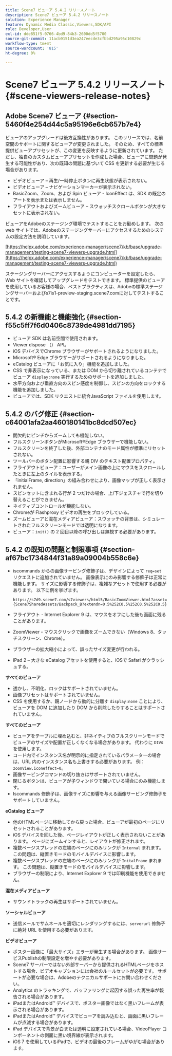 ```yaml
---
title: Scene7 ビューア 5.4.2 リリースノート
description: Scene7 ビューア 5.4.2 リリースノート
solution: Experience Manager
feature: Dynamic Media Classic,Viewers,SDK/API
role: Developer,User
exl-id: dde851f5-0766-4bd9-84b3-2600dd5f5700
source-git-commit: 11acb9151d3ea247eecde3cfbbd295a95c10829c
workflow-type: tm+mt
source-wordcount: '815'
ht-degree: 0%

---
```


# Scene7 ビューア 5.4.2 リリースノート{#scene-viewers-release-notes}

## Adobe Scene7 ビューア {#section-5460f4e254d44c5a95196e6cb657b7e4}

ビューアのアップグレードは後方互換性があります。 このリリースでは、名前空間のサポートに関するビューアが変更されました。 そのため、すべての標準提供ビューアプリセットが、この変更を反映するように更新されています。 ただし、独自のカスタムビューアプリセットを作成した場合、ビューアに問題が発生する可能性があり、次の既知の問題に基づいて CSS を更新する必要が生じる場合があります。

* ビデオビューア – 再生/一時停止ボタンに再生状態が表示されない。
* ビデオビューア – ナビゲーションマーカーが表示されない。
* BasicZoom、Zoom、および Spin ビューア - IconEffect は、SDK の既定のアートを表示または表示しません。
* フライアウトおよびズームビューア – スウォッチスクロールボタンが大きなセットに表示されない。

ビューアをAdobeのステージング環境でテストすることをお勧めします。 次の web サイトでは、Adobeのステージングサーバーにアクセスするためのシステムの設定方法を説明しています。

[https://helpx.adobe.com/experience-manager/scene7/kb/base/upgrade-management/testing-scene7-viewers-upgrade.html](https://helpx.adobe.com/experience-manager/scene7/kb/base/upgrade-management/testing-scene7-viewers-upgrade.html)

ステージングサーバーにアクセスするようにコンピューターを設定したら、Web サイトを確認してアップグレードをテストできます。 標準提供のビューアを使用しているお客様の場合、ベストプラクティスは、Adobeの標準ステージングサーバーおよびs7is1-preview-staging.scene7.comに対してテストすることです。

## 5.4.2 の新機能と機能強化 {#section-f55c5ff7f6d0406c8739de4981dd7195}

* ビューア SDK は名前空間で使用されます。
* Viewer dispose （） API。
* iOS デバイスでChrome ブラウザーがサポートされるようになりました。
* Microsoft® Edge ブラウザーがサポートされるようになりました。
* eCatalog ビューアに「お気に入り」機能を追加しました。
* CSS で非表示になっている、または DOM から切り離されているコンテナでビューア `display:none` 実行するためのサポートを追加しました。
* 水平方向および垂直方向のスピン感度を制御し、スピンの方向をロックする機能を追加しました。
* ビューアでは、SDK リクエストに統合JavaScript ファイルを使用します。

## 5.4.2 のバグ修正 {#section-c64001afa2aa460180141bc8dcd507ec}

* 間欠的にピンチからズームしても機能しない。
* フルスクリーンボタンがMicrosoft®Edge ブラウザーで機能しない。
* フルスクリーンを終了した後、外部コンテナのモード属性が標準にリセットされない。
* ツールバーのボタン配置に影響する親 DIV のテキスト配置プロパティ。
* フライアウトビューア：ユーザーがメイン画像の上にマウスをスクロールしたときに左上のタイルを表示する。
* 「initialFrame, direction」の組み合わせにより、画像マップが正しく表示されません。
* スピンセットに含まれる行が 2 つだけの場合、上/下ジェスチャで行を切り替えることができません。
* ネイティブコントロールが機能しない。
* Chromeが Flashproxy ビデオの再生をブロックしている。
* ズームビューアと混在メディアビューア：スウォッチの背景は、シミュレートされたフルスクリーンモードでは透明になります。
* ビューア：`init()` の 2 回目以降の呼び出しは無視する必要があります。

## 5.4.2 の既知の問題と制限事項 {#section-af67bc1734844f31a89a09004b558c6e}

* iscommands からの画像サービング修飾子は、デザインによって `req=set` リクエストに追加されていません。 画像表示にのみ影響する修飾子は正常に機能します。 サイズに影響する修飾子は、複雑なアセットで使用する必要があります。 以下に例を挙げます。

  ```
  https://s7d9.scene7.com/s7viewers/html5/BasicZoomViewer.html?asset= {Scene7SharedAssets/Backpack_B?extendn=0.5%252C0.5%252C0.5%252C0.5}
  ```

* フライアウト - Internet Explorer 9 は、マウスをオフにした後も画面に残ることがあります。
* ZoomViewer - マウスクリックで画像をズームできない（Windows 8、タッチスクリーン、Chrome）。
* ブラウザーの拡大縮小によって、誤ったサイズ変更が行われる。
* iPad 2 – 大きな eCatalog アセットを使用すると、iOSで Safari がクラッシュする。

**すべてのビューア**

* 透かし、不明化、ロックはサポートされていません。
* 画像プリセットはサポートされていません。
* CSS を使用するか、親ノードから動的に分離す `display:none` ことにより、ビューアを DOM に追加したり DOM から削除したりすることはサポートされていません。

**すべてのビューア**

* ビューアをテーブルに埋め込むと、非ネイティブのフルスクリーンモードでビューアのサイズや配置が正しくなくなる場合があります。 代わりに `DIV`s を使用します。
* コード内でインスタンス名が明示的に指定されているパラメーターの場合は、URL 内のインスタンス名も上書きする必要があります。 例：`zoomView.iconeffect=0`。
* 画像サービングコマンドの切り抜きはサポートされていません。
* 閉じるボタンは、ビューアが子ウィンドウで開いている場合にのみ機能します。
* Iscommands 修飾子は、画像サイズに影響を与える画像サービング修飾子をサポートしていません。

**eCatalog ビューア**

* 他のHTMLページに移動してから戻った場合、ビューアが最初のページにリセットされることがあります。
* iOS デバイスを回した後、ページレイアウトが正しく表示されないことがあります。 ページにズームインすると、レイアウトが修正されます。
* 複数ページスプレッドの左端のページにのみリンクが `Internal` まれます。 この問題は、縦置きモードのモバイルデバイスに影響します。
* 複数ページスプレッドの左端のページにのみリンクが `InitalFrame` まれます。 この問題は、縦置きモードのモバイルデバイスに影響します。
* ブラウザーの制限により、Internet Explorer 9 では印刷機能を使用できません。

**混在メディアビューア**

* サウンドトラックの再生はサポートされていません。

**ソーシャルビューア**

* 送信メールでサムネールを適切にレンダリングするには、`serverurl` 修飾子に絶対 URL を使用する必要があります。

**ビデオビューア**

* ポスター画像に「最大サイズ」エラーが発生する場合があります。 画像サービスPublishの制限設定を増やす必要があります。
* Scene7 サーバーではない外部サーバーから提供されるHTMLページをホストする場合、ビデオキャプションには会社のルールセットが必要です。 サポートが必要な場合は、Adobeのテクニカルサポートにお問い合わせください。
* Analytics のトラッキングで、バッファリングに起因する誤った再生率が報告される場合があります。
* iPadまたはAndroid™ デバイスで、ポスター画像ではなく黒いフレームが表示される場合があります。
* iPadまたはAndroid™ デバイスでビューアを読み込むと、画面に黒いフレームが点滅する場合があります。
* iPad デバイスで背景が白または透明に設定されている場合、VideoPlayer コンポーネントの側面に黒い境界線が表示されます。
* iOS 7 を使用しているiPadで、ビデオの最後のフレームがゆがむ場合があります。
